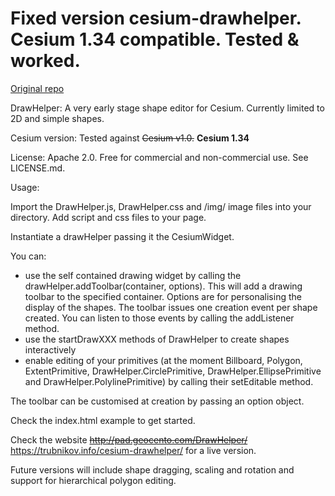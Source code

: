 Fixed version cesium-drawhelper. Cesium 1.34 compatible. Tested & worked.
================


[Original repo]( https://github.com/leforthomas/cesium-drawhelper)

DrawHelper: A very early stage shape editor for Cesium. Currently limited to 2D and simple shapes.

Cesium version: Tested against ~~Cesium v1.0.~~ **Cesium 1.34**

License: Apache 2.0. Free for commercial and non-commercial use. See LICENSE.md.

Usage:

Import the DrawHelper.js, DrawHelper.css and /img/ image files into your directory. Add script and css files to your page.

Instantiate a drawHelper passing it the CesiumWidget.

You can:
- use the self contained drawing widget by calling the drawHelper.addToolbar(container, options). This will add a drawing toolbar to the specified container. Options are for personalising the display of the shapes. The toolbar issues one creation event per shape created. You can listen to those events by calling the addListener method.
- use the startDrawXXX methods of DrawHelper to create shapes interactively
- enable editing of your primitives (at the moment Billboard, Polygon, ExtentPrimitive, DrawHelper.CirclePrimitive, DrawHelper.EllipsePrimitive and DrawHelper.PolylinePrimitive) by calling their setEditable method.

The toolbar can be customised at creation by passing an option object.

Check the index.html example to get started.

Check the website ~~http://pad.geocento.com/DrawHelper/~~ https://trubnikov.info/cesium-drawhelper/ for a live version.

Future versions will include shape dragging, scaling and rotation and support for hierarchical polygon editing.
